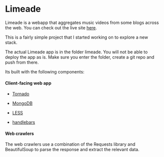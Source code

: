 Limeade
=======

Limeade is a webapp that aggregates music videos from some blogs across the web. You can check out the live site [here](http://limeade.co/).

This is a fairly simple project that I started working on to explore a new stack.

The actual Limeade app is in the folder limeade. You will not be able to deploy the app as is. Make sure you enter the folder, create a git repo and push from there.

Its built with the following components:

#### Client-facing web app

* [Tornado](http://www.tornadoweb.org/en/stable/)

* [MongoDB](http://www.mongodb.org/)

* [LESS](http://lesscss.org/)

* [handlebars](http://handlebarsjs.com/)

#### Web crawlers

The web crawlers use a combination of the Requests library and BeautifulSoup to parse the response and extract the relevant data.


